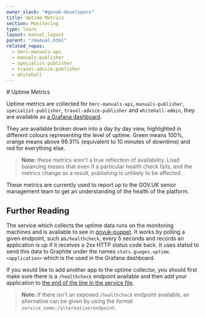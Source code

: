 ```yaml
---
owner_slack: "#govuk-developers"
title: Uptime Metrics
section: Monitoring
type: learn
layout: manual_layout
parent: "/manual.html"
related_repos:
  - hmrc-manuals-api
  - manuals-publisher
  - specialist-publisher
  - travel-advice-publisher
  - whitehall
---
```


# Uptime Metrics

Uptime metrics are collected for `hmrc-manuals-api`, `manuals-publisher`, `specialist-publisher`, `travel-advice-publisher` and `whitehall-admin`, they are available as [a Grafana dashboard][].

They are available broken down into a day by day view, highlighted in different colours representing the level of uptime. Green means 100%, orange means above 99.31% (equivalent to 10 minutes of downtime) and red for everything else.

> **Note:** these metrics aren't a true reflection of availability. Load balancing means that even if a particular health check fails, and the metrics change as a result, publishing is unlikely to be affected.

These metrics are currently used to report up to the GOV.UK senior management team to get an understanding of the health of the platform.

## Further Reading

The service which collects the uptime data runs on the monitoring machines and is available to see in [govuk-puppet][uptime-collector]. It works by polling a given endpoint, such as`/healthcheck`, every 5 seconds and records an application is up if it receives a 2xx HTTP status code back. It uses statsd to send this data to Graphite under the names `stats.guages.uptime.<application>` which is the used in the Grafana dashboard.

If you would like to add another app to the uptime collector, you should first make sure there is a `/healthcheck` endpoint available and then add your application to [the end of the line in the service file][uptime-service-file].

> **Note:** if there isn't an exposed `/healthcheck` endpoint available, an alternative can be given by using the format `service_name:/alternative/endpoint`.

[a Grafana dashboard]: https://grafana.blue.production.govuk.digital/dashboard/file/application_uptime.json
[uptime-collector]: https://github.com/alphagov/govuk-puppet/blob/main/modules/monitoring/manifests/uptime_collector.pp
[uptime-service-file]: https://github.com/alphagov/govuk-puppet/blob/main/modules/monitoring/templates/govuk-uptime-collector.conf.erb
